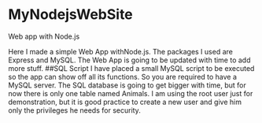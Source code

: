 # MyNodejsWebSite
Web app with Node.js

Here I made a simple Web App withNode.js.
The packages I used are Express and MySQL.
The Web App is going to be updated with time to add more stuff.
##SQL Script
I have placed a small MySQL script to be executed so the app can show off all its functions. So you are required to have a MySQL server. The SQL database is going to get bigger with time, but for now there is only one table named Animals. I am using the root user just for demonstration, but it is good practice to create a new user and give him only the privileges he needs for security. 

